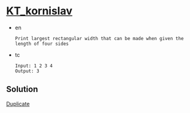 # [KT_kornislav](https://open.kattis.com/problems/kornislav)

* en

  ```en
  Print largest rectangular width that can be made when given the length of four sides
  ```

* tc

  ```tc
  Input: 1 2 3 4
  Output: 3
  ```

## Solution

[Duplicate](./BJ_2959.md)
